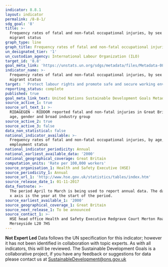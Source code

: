 ```yaml
---
indicator: 8.8.1
layout: indicator
permalink: /8-8-1/
sdg_goal: '8'
title: >-
  Frequency rates of fatal and non-fatal occupational injuries, by sex and
  migrant status
graph_type: line
graph_title: Frequency rates of fatal and non-fatal occupational injuries
un_designated_tier: '1'
un_custodian_agency: International Labour Organization (ILO)
target_id: '8.8'
goal_meta_link: 'https://unstats.un.org/sdgs/metadata/files/Metadata-08-08-01.pdf'
indicator_name: >-
  Frequency rates of fatal and non-fatal occupational injuries, by sex and
  migrant status
target: ' Protect labour rights and promote safe and secure working environments for all workers, including migrant workers, in particular women migrants, and those in precarious employment'
reporting_status: complete
published: true
goal_meta_link_text: United Nations Sustainable Development Goals Metadata (PDF 381 KB)
source_active_1: true
source_url_text_1: >-
  RIDAGEGEN - RIDDOR reported fatal and non-fatal injuries in Great Britain by
  age, gender and broad industry group  
source_active_2: true
source_active_3: false
data_non_statistical: false
national_indicator_available: >-
  Frequency rates of fatal and non-fatal occupational injuries, by age, sex, and
  employment status
national_indicator_periodicity: Annual
national_earliest_available_data: '2000'
national_geographical_coverage: Great Britain
computation_units: 'Rate per 100,000 workers'
source_organisation_1: Health and Safety Executive (HSE)
source_periodicity_1: Annual
source_url_1: 'http://www.hse.gov.uk/statistics/tables/index.htm'
source_release_date_1: 01-11-2017
data_footnote: >-
  The period April to March is being used to report annual data. The date on the
  x axis is the year at the start of the period.
source_earliest_available_1: '2000'
source_geographical_coverage_1: Great Britain
source_next_release_1: To be announced
source_contact_1: >-
  HSE head office Health and Safety Executive Redgrave Court Merton Road Bootle
  Merseyside L20 7HS
---
```

**Not Expert Led**
Data follows the UN specification for this indicator; however it has not been identified in collaboration with topic experts. As with all indicators, this will be reviewed.
The Sustainable Development Goals is a collaborative project, if you have any feedback or suggestions for data please contact us at SustainableDevelopment@ons.gov.uk  

